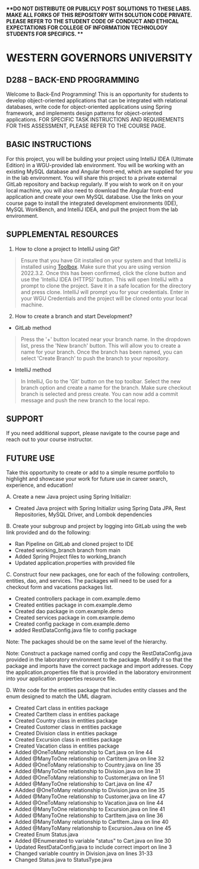 <strong> **DO NOT DISTRIBUTE OR PUBLICLY POST SOLUTIONS TO THESE LABS. MAKE ALL FORKS OF THIS REPOSITORY WITH SOLUTION CODE PRIVATE. PLEASE REFER TO THE STUDENT CODE OF CONDUCT AND ETHICAL EXPECTATIONS FOR COLLEGE OF INFORMATION TECHNOLOGY STUDENTS FOR SPECIFICS. ** </strong>
# WESTERN GOVERNORS UNIVERSITY 
## D288 – BACK-END PROGRAMMING
Welcome to Back-End Programming! This is an opportunity for students to develop object-oriented applications that can be integrated with relational databases, write code for object-oriented applications using Spring framework, and implements design patterns for object-oriented applications. 
FOR SPECIFIC TASK INSTRUCTIONS AND REQUIREMENTS FOR THIS ASSESSMENT, PLEASE REFER TO THE COURSE PAGE.
## BASIC INSTRUCTIONS
For this project, you will be building your project using IntelliJ IDEA (Ultimate Edition) in a WGU-provided lab environment. You will be working with an existing MySQL database and Angular front-end, which are supplied for you in the lab environment. You will share this project to a private external GitLab repository and backup regularly. If you wish to work on it on your local machine, you will also need to download the Angular front-end application and create your own MySQL database. Use the links on your course page to install the integrated development environments (IDE), MySQL WorkBench, and IntelliJ IDEA, and pull the project from the lab environment.  


## SUPPLEMENTAL RESOURCES
1.	How to clone a project to IntelliJ using Git?

> Ensure that you have Git installed on your system and that IntelliJ is installed using [Toolbox](https://www.jetbrains.com/toolbox-app/). Make sure that you are using version 2022.3.2. Once this has been confirmed, click the clone button and use the 'IntelliJ IDEA (HTTPS)' button. This will open IntelliJ with a prompt to clone the project. Save it in a safe location for the directory and press clone. IntelliJ will prompt you for your credentials. Enter in your WGU Credentials and the project will be cloned onto your local machine.

2. How to create a branch and start Development?

- GitLab method
> Press the '+' button located near your branch name. In the dropdown list, press the 'New branch' button. This will allow you to create a name for your branch. Once the branch has been named, you can select 'Create Branch' to push the branch to your repository.

- IntelliJ method
> In IntelliJ, Go to the 'Git' button on the top toolbar. Select the new branch option and create a name for the branch. Make sure checkout branch is selected and press create. You can now add a commit message and push the new branch to the local repo.

## SUPPORT
If you need additional support, please navigate to the course page and reach out to your course instructor.
## FUTURE USE
Take this opportunity to create or add to a simple resume portfolio to highlight and showcase your work for future use in career search, experience, and education!


A.   Create a new Java project using Spring Initializr:
- Created Java project with Spring Initializr using Spring Data JPA, Rest Repositories, MySQL Driver, and Lombok dependencies

B.   Create your subgroup and project by logging into GitLab using the web link provided and do the following:
- Ran Pipeline on GitLab and cloned project to IDE
- Created working_branch branch from main
- Added Spring Project files to working_branch
- Updated application.properties with provided file

C.   Construct four new packages, one for each of the following: controllers, entities, dao, and services. The packages will need to be used for a checkout form and vacations packages list.
- Created controllers package in com.example.demo
- Created entities package in com.example.demo
- Created dao package in com.example.demo
- Created services package in com.example.demo
- Created config package in com.example.demo
- added RestDataConfig.java file to config package

Note: The packages should be on the same level of the hierarchy.

Note: Construct a package named config and copy the RestDataConfig.java provided in the laboratory environment to the package. Modify it so that the package and imports have the correct package and import addresses. Copy the application.properties file that is provided in the laboratory environment into your application properties resource file.

D.   Write code for the entities package that includes entity classes and the enum designed to match the UML diagram.
- Created Cart class in entities package
- Created CartItem class in entities package
- Created Country class in entities package
- Created Customer class in entities package
- Created Division class in entities package
- Created Excursion class in entities package
- Created Vacation class in entities package
- Added @OneToMany relationship to Cart.java on line 44
- Added @ManyToOne relationship on Cartitem.java on line 32
- Added @OneToMany relationship to Country.java on line 35
- Added @ManyToOne relationship to Division.java on line 31
- Added @OneToMany relationship to Customer.java on line 51
- Added @ManyToOne relationship to Cart.java on line 47
- AAdded @OneToMany relationship to Division.java on line 35
- Added @ManyToOne relationship to Customer.java on line 47
- Added @OneToMany relationship to Vacation.java on line 44
- Added @ManyToOne relationship to Excursion.java on line 41
- Added @ManyToOne relationship to CartItem.java on line 36
- Added @ManyToMany relationship to CartItem.Java on line 40
- Added @ManyToMany relationship to Excursion.Java on line 45
- Created Enum Status.java
- Added @Enumerated to variable "status" to Cart.java on line 30
- Updated RestDataConfig.java to include correct import on line 3
- Changed variable country in Division.java on lines 31-33
- Changed Status.java to StatusType.java

